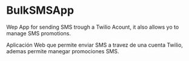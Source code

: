 # BulkSMSApp

Wep App for sending SMS trough a Twilio Acount, it also allows yo to manage SMS promotions.

Aplicación Web que permite enviar SMS a travez de una cuenta Twilio, ademas permite manegar promociones SMS.

